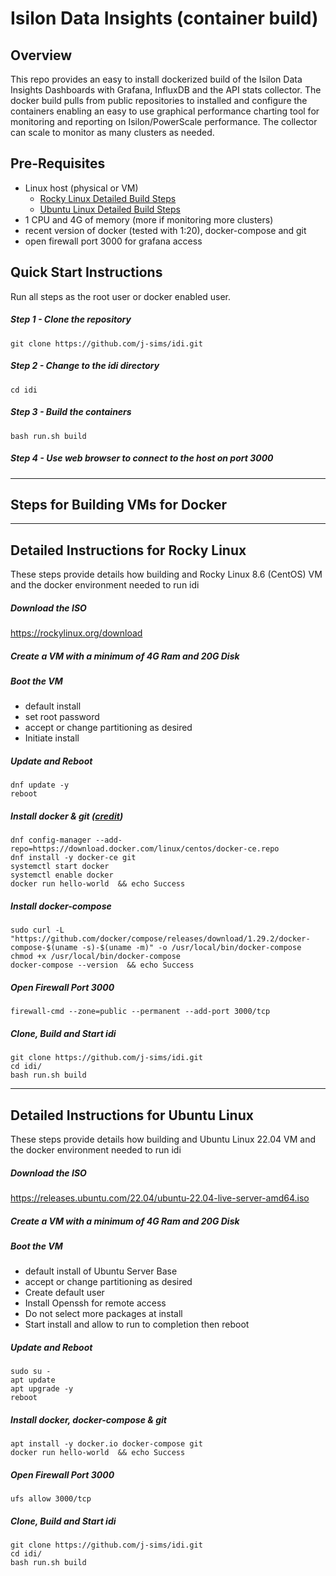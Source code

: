 # Isilon Data Insights (container build)

## Overview

This repo provides an easy to install dockerized build of the Isilon Data Insights Dashboards with Grafana, InfluxDB and the API stats collector. The docker build pulls from public repositories to installed and configure the containers enabling an easy to use graphical performance charting tool for monitoring and reporting on Isilon/PowerScale performance. The collector can scale to monitor as many clusters as needed.

## Pre-Requisites
- Linux host (physical or VM) 
  - [Rocky Linux Detailed Build Steps](https://github.com/j-sims/idi#detailed-instructions-for-rocky-linux)
  - [Ubuntu Linux Detailed Build Steps](https://github.com/j-sims/idi#detailed-instructions-for-ubuntu-linux)
- 1 CPU and 4G of memory (more if monitoring more clusters)
- recent version of docker (tested with 1:20), docker-compose and git
- open firewall port 3000 for grafana access


## Quick Start Instructions
Run all steps as the root user or docker enabled user.

##### Step 1 - Clone the repository
```
git clone https://github.com/j-sims/idi.git
```
##### Step 2 - Change to the idi directory
```
cd idi
```
##### Step 3 - Build the containers
```
bash run.sh build
```
##### Step 4 - Use web browser to connect to the host on port 3000

---
## Steps for Building VMs for Docker
---
## Detailed Instructions for Rocky Linux
These steps provide details how building and Rocky Linux 8.6 (CentOS) VM and the docker environment needed to run idi

##### Download the ISO
https://rockylinux.org/download

##### Create a VM with a minimum of 4G Ram and 20G Disk 

##### Boot the VM
- default install
- set root password
- accept or change partitioning as desired
- Initiate install

##### Update and Reboot
```
dnf update -y
reboot
```
##### Install docker & git ([credit](https://www.linuxtechi.com/install-docker-and-docker-compose-rocky-linux/))
```
dnf config-manager --add-repo=https://download.docker.com/linux/centos/docker-ce.repo
dnf install -y docker-ce git
systemctl start docker
systemctl enable docker
docker run hello-world  && echo Success
```

##### Install docker-compose
```
sudo curl -L "https://github.com/docker/compose/releases/download/1.29.2/docker-compose-$(uname -s)-$(uname -m)" -o /usr/local/bin/docker-compose
chmod +x /usr/local/bin/docker-compose
docker-compose --version  && echo Success
```

##### Open Firewall Port 3000
```
firewall-cmd --zone=public --permanent --add-port 3000/tcp
```

##### Clone, Build and Start idi
```
git clone https://github.com/j-sims/idi.git
cd idi/
bash run.sh build
```

---
## Detailed Instructions for Ubuntu Linux
These steps provide details how building and Ubuntu Linux 22.04 VM and the docker environment needed to run idi

##### Download the ISO
https://releases.ubuntu.com/22.04/ubuntu-22.04-live-server-amd64.iso

##### Create a VM with a minimum of 4G Ram and 20G Disk 

##### Boot the VM
- default install of Ubuntu Server Base
- accept or change partitioning as desired
- Create default user
- Install Openssh for remote access
- Do not select more packages at install
- Start install and allow to run to completion then reboot


##### Update and Reboot
```
sudo su -
apt update
apt upgrade -y
reboot
```
##### Install docker, docker-compose & git
```
apt install -y docker.io docker-compose git
docker run hello-world  && echo Success
```

##### Open Firewall Port 3000
```
ufs allow 3000/tcp
```

##### Clone, Build and Start idi
```
git clone https://github.com/j-sims/idi.git
cd idi/
bash run.sh build
```
